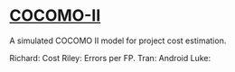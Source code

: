# [COCOMO-II](https://xylardark.github.io/)

A simulated COCOMO II model for project cost estimation.

Richard: Cost
Riley: Errors per FP.
Tran: Android
Luke:
